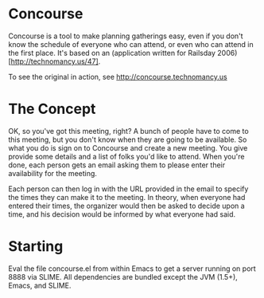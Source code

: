# Concourse

Concourse is a tool to make planning gatherings easy, even if you
don't know the schedule of everyone who can attend, or even who can
attend in the first place. It's based on an (application written for
Railsday 2006)[http://technomancy.us/47].

To see the original in action, see http://concourse.technomancy.us

# The Concept

OK, so you've got this meeting, right? A bunch of people have to come
to this meeting, but you don't know when they are going to be
available. So what you do is sign on to Concourse and create a new
meeting. You give provide some details and a list of folks you'd like
to attend. When you're done, each person gets an email asking them to
please enter their availability for the meeting.

Each person can then log in with the URL provided in the email to
specify the times they can make it to the meeting. In theory, when
everyone had entered their times, the organizer would then be asked to
decide upon a time, and his decision would be informed by what
everyone had said.

# Starting

Eval the file concourse.el from within Emacs to get a server running
on port 8888 via SLIME. All dependencies are bundled except the JVM
(1.5+), Emacs, and SLIME.
